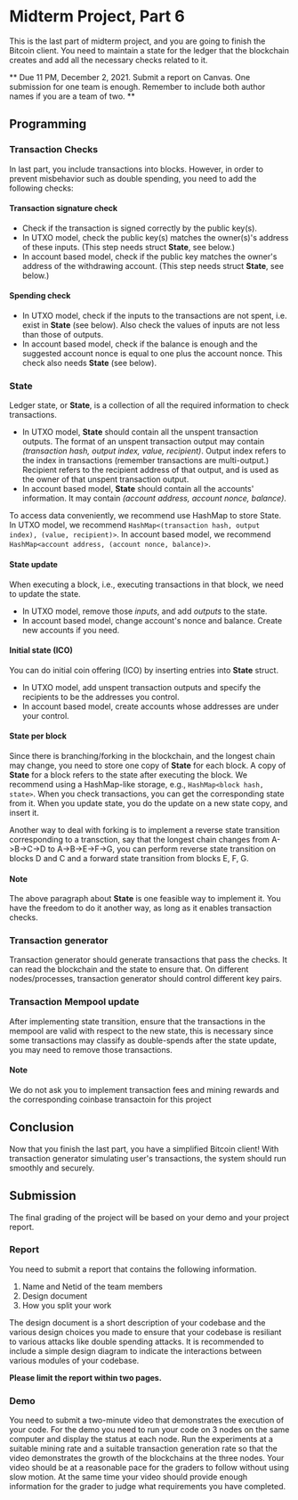 # Midterm Project, Part 6

This is the last part of midterm project, and you are going to finish the Bitcoin client. You need to maintain a state for the ledger that the blockchain creates and add all the necessary checks related to it. 

** Due 11 PM, December 2, 2021.  Submit a report on Canvas. One submission for one team is enough. Remember to include both author names if you are a team of two. **

## Programming

### Transaction Checks
In last part, you include transactions into blocks. However, in order to prevent misbehavior such as double spending, you need to add the following checks:

#### Transaction signature check
- Check if the transaction is signed correctly by the public key(s).
- In UTXO model, check the public key(s) matches the owner(s)'s address of these inputs. (This step needs struct **State**, see below.)
- In account based model, check if the public key matches the owner's address of the withdrawing account. (This step needs struct **State**, see below.)

#### Spending check
- In UTXO model, check if the inputs to the transactions are not spent, i.e. exist in **State** (see below). Also check the values of inputs are not less than those of outputs.
- In account based model, check if the balance is enough and the suggested account nonce is equal to one plus the account nonce. This check also needs **State** (see below).

### State

Ledger state, or **State**, is a collection of all the required information to check transactions.  

- In UTXO model, **State** should contain all the unspent transaction outputs. The format of an unspent transaction output may contain *(transaction hash, output index, value, recipient)*. Output index refers to the index in transactions (remember transactions are multi-output.) Recipient refers to the recipient address of that output, and is used as the owner of that unspent transaction output.
- In account based model, **State** should contain all the accounts' information. It may contain *(account address, account nonce, balance)*.

To access data conveniently, we recommend use HashMap to store State. In UTXO model, we recommend `HashMap<(transaction hash, output index), (value, recipient)>`. In account based model, we recommend `HashMap<account address, (account nonce, balance)>`.

#### State update
When executing a block, i.e., executing transactions in that block, we need to update the state.
- In UTXO model, remove those *inputs*, and add *outputs* to the state.
- In account based model, change account's nonce and balance. Create new accounts if you need.

#### Initial state (ICO)
You can do initial coin offering (ICO) by inserting entries into **State** struct.
- In UTXO model, add unspent transaction outputs and specify the recipients to be the addresses you control.
- In account based model, create accounts whose addresses are under your control.

#### State per block
Since there is branching/forking in the blockchain, and the longest chain may change, you need to store one copy of **State** for each block. A copy of **State** for a block refers to the state after executing the block. We recommend using a HashMap-like storage, e.g., `HashMap<block hash, state>`. When you check transactions, you can get the corresponding state from it. When you update state, you do the update on a new state copy, and insert it.

Another way to deal with forking is to implement a reverse state transition corresponding to a transction, say that the longest chain changes from A->B->C->D to A->B->E->F->G, you can perform reverse state transition on blocks D and C and a forward state transition from blocks E, F, G.

#### Note

The above paragraph about **State** is one feasible way to implement it. You have the freedom to do it another way, as long as it enables transaction checks.

### Transaction generator
Transaction generator should generate transactions that pass the checks. It can read the blockchain and the state to ensure that. On different nodes/processes, transaction generator should control different key pairs.

### Transaction Mempool update
After implementing state transition, ensure that the transactions in the mempool are valid with respect to the new state, this is necessary since some transactions may classify as double-spends after the state update, you may need to remove those transactions.

#### Note
We do not ask you to implement transaction fees and mining rewards and the corresponding coinbase transactoin for this project

## Conclusion

Now that you finish the last part, you have a simplified Bitcoin client! With transaction generator simulating user's transactions, the system should run smoothly and securely.

## Submission
The final grading of the project will be based on your demo and your project report.

### Report
You need to submit a report that contains the following information.
1. Name and Netid of the team members
2. Design document
3. How you split your work

The design document is a short description of your codebase and the various design choices you made to ensure that your codebase is resiliant to various attacks like double spending attacks. It is recommended to include a simple design diagram to indicate the interactions between various modules of your codebase.

**Please limit the report within two pages.**

### Demo

You need to submit a two-minute video that demonstrates the execution of your code. For the demo you need to run your code on 3 nodes on the same computer and display the status at each node. Run the experiments at a suitable mining rate and a suitable transaction generation rate so that the video demonstrates the growth of the blockchains at the three nodes. Your video should be at a reasonable pace for the graders to follow without using slow motion. At the same time your video should provide enough information for the grader to judge what requirements you have completed.
